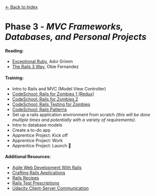 [← Back to Index](../index.md)

# Phase 3 - *MVC Frameworks, Databases, and Personal Projects*

#### **Reading:**

* [Exceptional Ruby][], Advi Grimm
* [The Rails 3 Way][], Obie Fernandez

#### **Training:**

* Intro to Rails and MVC (Model View Controller)
* [CodeSchool: Rails for Zombies 1 (Redux)][]
* [CodeSchool: Rails for Zombies 2][]
* [CodeSchool: Rails Testing for Zombies][]
* [CodeSchool: Rails Patterns][]
* Set up a rails application environment from scratch *(this will be done multiple times and potentially with a variety of requirements)*.
* Intro to database models
* Create a to-do app
* Apprentice Project: Kick off
* Apprentice Project: Work
* Apprentice Project: Launch :rocket:

#### **Additional Resources:**

* [Agile Web Development With Rails][]
* [Crafting Rails Applications][]
* [Rails Recipes][]
* [Rails Test Prescriptions][]
* [Udacity Client-Server Communication][]

[Exceptional Ruby]: http://exceptionalruby.com/
[The Rails 3 Way]: http://www.smile.amazon.com/Rails-Edition-Addison-Wesley-Professional-Series/dp/0321601661

[CodeSchool: Rails for Zombies 1 (Redux)]: http://www.codeschool.com/courses/rails-for-zombies-redux
[CodeSchool: Rails for Zombies 2]: http://www.codeschool.com/courses/rails-for-zombies-2
[CodeSchool: Rails Testing for Zombies]: http://www.codeschool.com/courses/rails-testing-for-zombies
[CodeSchool: Rails Patterns]: https://www.codeschool.com/courses/rails-4-patterns

[Crafting Rails Applications]: http://pragprog.com/book/jvrails/crafting-rails-applications
[Rails Recipes]: http://pragprog.com/book/fr_rr/rails-recipes
[Rails Test Prescriptions]: http://pragprog.com/book/nrtest/rails-test-prescriptions
[Agile Web Development With Rails]: http://pragprog.com/book/rails4/agile-web-development-with-rails-4
[Udacity Client-Server Communication]: https://www.udacity.com/course/client-server-communication--ud897

